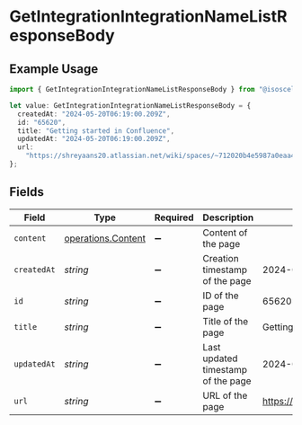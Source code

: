 # GetIntegrationIntegrationNameListResponseBody

## Example Usage

```typescript
import { GetIntegrationIntegrationNameListResponseBody } from "@isosceles-ai/sdk/models/operations";

let value: GetIntegrationIntegrationNameListResponseBody = {
  createdAt: "2024-05-20T06:19:00.209Z",
  id: "65620",
  title: "Getting started in Confluence",
  updatedAt: "2024-05-20T06:19:00.209Z",
  url:
    "https://shreyaans20.atlassian.net/wiki/spaces/~712020b4e5987a0eaa4fae8878f723efab571b/pages/65620/Getting+started+in+Confluence",
};
```

## Fields

| Field                                                                                                                           | Type                                                                                                                            | Required                                                                                                                        | Description                                                                                                                     | Example                                                                                                                         |
| ------------------------------------------------------------------------------------------------------------------------------- | ------------------------------------------------------------------------------------------------------------------------------- | ------------------------------------------------------------------------------------------------------------------------------- | ------------------------------------------------------------------------------------------------------------------------------- | ------------------------------------------------------------------------------------------------------------------------------- |
| `content`                                                                                                                       | [operations.Content](../../models/operations/content.md)                                                                        | :heavy_minus_sign:                                                                                                              | Content of the page                                                                                                             |                                                                                                                                 |
| `createdAt`                                                                                                                     | *string*                                                                                                                        | :heavy_minus_sign:                                                                                                              | Creation timestamp of the page                                                                                                  | 2024-05-20T06:19:00.209Z                                                                                                        |
| `id`                                                                                                                            | *string*                                                                                                                        | :heavy_minus_sign:                                                                                                              | ID of the page                                                                                                                  | 65620                                                                                                                           |
| `title`                                                                                                                         | *string*                                                                                                                        | :heavy_minus_sign:                                                                                                              | Title of the page                                                                                                               | Getting started in Confluence                                                                                                   |
| `updatedAt`                                                                                                                     | *string*                                                                                                                        | :heavy_minus_sign:                                                                                                              | Last updated timestamp of the page                                                                                              | 2024-05-20T06:19:00.209Z                                                                                                        |
| `url`                                                                                                                           | *string*                                                                                                                        | :heavy_minus_sign:                                                                                                              | URL of the page                                                                                                                 | https://shreyaans20.atlassian.net/wiki/spaces/~712020b4e5987a0eaa4fae8878f723efab571b/pages/65620/Getting+started+in+Confluence |